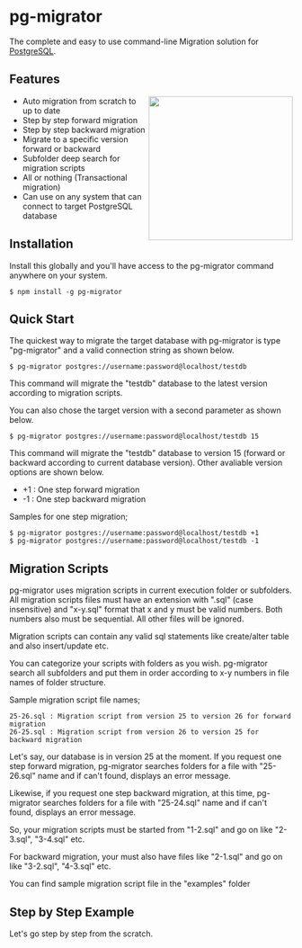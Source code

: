 pg-migrator
===========

The complete and easy to use command-line Migration solution for [PostgreSQL](http://www.postgresql.org/).

## Features

<img align="right" width="256" height="256" src="http://3.bp.blogspot.com/-IsgA8HsxwNw/UxlookvyH_I/AAAAAAAAUhI/TNysqLuoJ8o/s1600/pg-migrator.png">

  * Auto migration from scratch to up to date
  * Step by step forward migration
  * Step by step backward migration
  * Migrate to a specific version forward or backward
  * Subfolder deep search for migration scripts
  * All or nothing (Transactional migration)
  * Can use on any system that can connect to target PostgreSQL database


## Installation

Install this globally and you'll have access to the pg-migrator command anywhere on your system.

    $ npm install -g pg-migrator

## Quick Start

The quickest way to migrate the target database with pg-migrator is type "pg-migrator" and a valid connection string as shown below.

    $ pg-migrator postgres://username:password@localhost/testdb

This command will migrate the "testdb" database to the latest version according to migration scripts.

You can also chose the target version with a second parameter as shown below.

    $ pg-migrator postgres://username:password@localhost/testdb 15

This command will migrate the "testdb" database to version 15 (forward or backward according to current database version). Other avaliable version options are shown below.

  * +1 : One step forward migration
  * -1 : One step backward migration

Samples for one step migration;

    $ pg-migrator postgres://username:password@localhost/testdb +1
    $ pg-migrator postgres://username:password@localhost/testdb -1

## Migration Scripts

pg-migrator uses migration scripts in current execution folder or subfolders. All migration scripts files must have an extension with ".sql" (case insensitive) and "x-y.sql" format that x and y must be valid numbers. Both numbers also must be sequential. All other files will be ignored.

Migration scripts can contain any valid sql statements like create/alter table and also insert/update etc.

You can categorize your scripts with folders as you wish. pg-migrator search all subfolders and put them in order according to x-y numbers in file names of folder structure.

Sample migration script file names;
```
25-26.sql : Migration script from version 25 to version 26 for forward migration
26-25.sql : Migration script from version 26 to version 25 for backward migration
```
Let's say, our database is in version 25 at the moment. If you request one step forward migration, pg-migrator searches folders for a file with "25-26.sql" name and if can't found, displays an error message.

Likewise, if you request one step backward migration, at this time, pg-migrator searches folders for a file with "25-24.sql" name and if can't found, displays an error message.

So, your migration scripts must be started from "1-2.sql" and go on like "2-3.sql", "3-4.sql" etc.

For backward migration, your must also have files like "2-1.sql" and go on like "3-2.sql", "4-3.sql" etc.

You can find sample migration script file in the "examples" folder

## Step by Step Example

Let's go step by step from the scratch.

